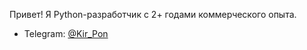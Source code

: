 Привет! Я Python-разработчик с 2+ годами коммерческого опыта.
* Telegram: [@Kir_Pon](https://t.me/Kir_Pon)
